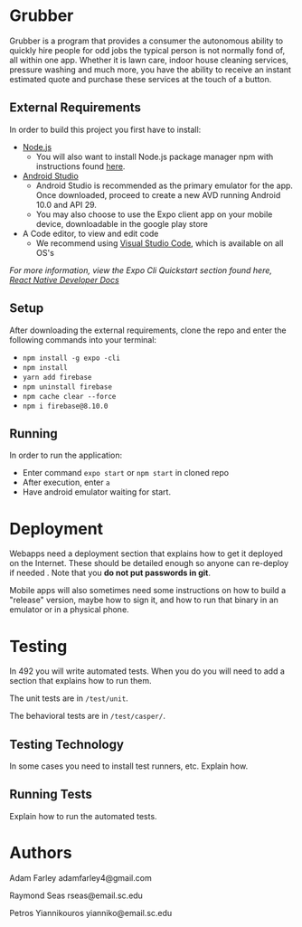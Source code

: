 # Grubber

Grubber is a program that provides a consumer the autonomous ability to quickly hire people for odd jobs the typical person is not normally fond of, all within one app. Whether it is lawn care, indoor house cleaning services, pressure washing and much more, you have the ability to receive an instant estimated quote and purchase these services at the touch of a button.

## External Requirements

In order to build this project you first have to install:

* [Node.js](https://nodejs.org/en/)
   * You will also want to install Node.js package manager npm with instructions found [here](https://www.digitalocean.com/community/tutorials/how-to-install-node-js-on-ubuntu-20-04).
* [Android Studio](https://developer.android.com/studio/?gclid=Cj0KCQjwiNSLBhCPARIsAKNS4_czZZ8qTIG6V1sBmGGpt5doHKe01koHvBUY1MGQVu9Z5VZL4kSrSd0aAuH7EALw_wcB&gclsrc=aw.ds)
   * Android Studio is recommended as the primary emulator for the app.  Once downloaded, proceed to create a new AVD running Android 10.0 and API 29.
   * You may also choose to use the Expo client app on your mobile device, downloadable in the google play store
* A Code editor, to view and edit code
    * We recommend using [Visual Studio Code](https://code.visualstudio.com/), which is available on all OS's


*For more information, view the Expo Cli Quickstart section found here, [React Native Developer Docs](https://reactnative.dev/docs/environment-setup)*

## Setup

After downloading the external requirements, clone the repo and enter the following commands into your terminal:

* `npm install -g expo -cli`
* `npm install`
* `yarn add firebase`
* `npm uninstall firebase`
* `npm cache clear --force`
* `npm i firebase@8.10.0`


## Running

In order to run the application:

* Enter command `expo start` or `npm start` in cloned repo
* After execution, enter `a`
* Have android emulator waiting for start. 


# Deployment

Webapps need a deployment section that explains how to get it deployed on the 
Internet. These should be detailed enough so anyone can re-deploy if needed
. Note that you **do not put passwords in git**. 

Mobile apps will also sometimes need some instructions on how to build a
"release" version, maybe how to sign it, and how to run that binary in an
emulator or in a physical phone.

# Testing

In 492 you will write automated tests. When you do you will need to add a 
section that explains how to run them.

The unit tests are in `/test/unit`.

The behavioral tests are in `/test/casper/`.

## Testing Technology

In some cases you need to install test runners, etc. Explain how.

## Running Tests

Explain how to run the automated tests.

# Authors

<p>Adam Farley adamfarley4@gmail.com</p>
<p>Raymond Seas rseas@email.sc.edu</p>
<p>Petros Yiannikouros yianniko@email.sc.edu</p>
